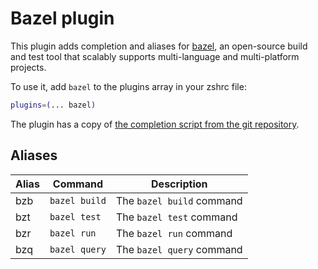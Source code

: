 # Bazel plugin

This plugin adds completion and aliases for [bazel](https://bazel.build), an open-source build and test tool that scalably supports multi-language and multi-platform projects.

To use it, add `bazel` to the plugins array in your zshrc file:

```zsh
plugins=(... bazel)
```

The plugin has a copy of [the completion script from the git repository][1].

[1]: https://github.com/bazelbuild/bazel/blob/master/scripts/zsh_completion/_bazel

## Aliases

| Alias   | Command                                | Description                                            |
| ------- | -------------------------------------- | ------------------------------------------------------ |
| bzb      | `bazel build`                          | The `bazel build` command                              |
| bzt      | `bazel test`                           | The `bazel test` command                               |
| bzr      | `bazel run`                            | The `bazel run` command                                |
| bzq      | `bazel query`                          | The `bazel query` command                              |
